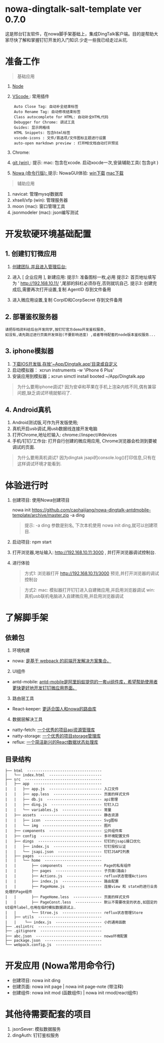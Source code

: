 # nowa-dingtalk-salt-template ver 0.7.0
  这是邢台钉友软件，在nowa脚手架基础上，集成DingTalk客户端。目的是帮助大家尽快了解和掌握钉钉开发的入门知识.少走一些我已经走过从坑.

# 准备工作

> 基础应用

1. [ Node ]( https://nodejs.org/en/ )

2. [ VScode ]( https://code.visualstudio.com/ ): 常用插件
```
    Auto Close Tag: 自动补全结束标签
    Auto Rename Tag: 自动修改结束标签
    Class autocomplete for HTML: 自动补全HTML代码
    Debugger for Chrome: 调试工具
    Guides: 显示网格线
    HTML Snippets: 包含html标签
    vscode-icons : 文件/首选项/文件图标主题进行设置
    auto-open markdown preview : 打开MD文档自动打开预览
```
3. Chrome:

4. [ git (win) ](https://git-scm.com/) :
    提示: mac: 包含在xcode. 启动xocde一次,安装辅助工具( 包含git )

5. [ Nowa (命令行版): ]( https://nowa-webpack.github.io/docs/an_zhuang.html )
    提示: NowaGUI体验: [win下载](http://lab.onbing.com/nowa-gui.exe)   [mac下载](http://lab.onbing.com/nowa-gui.dmg)


> 辅助应用

1. navicat: 管理mysql数据库
2. xhsell/xfp (win): 管理服务器
3. moon (mac): 窗口管理工具
4. jsonmodeler (mac): json编写测试


# 开发软硬环境基础配置

## 1. 创建钉钉微应用
1. [ 创建团队,并且进入管理后台: ]( https://oa.dingtalk.com/?spm=a3140.7858860.2231602.8.TS6zcN#/login )

2. 进入 [ 企业应用 ], 新建应用:
   提示1: 准备图标一枚,必用
   提示2: 首页地址填写为 ' http://192.168.10.11/ ',尾部的斜杠必须存在,否则就坑自己.
   提示3: 创建完成后,需要再次打开设置,复制 AgentID 存到文件备用

3. 进入微应用设置,复制 CorpID和CorpSecret 存到文件备用

## 2. 部署鉴权服务器
    请把存档资料给后台开发同学,按钉钉官方demo开发鉴权服务,
    如没有,请先跳过进行页面开发体验(不要影响进度) ,或者等待配套的node版本鉴权服务...

## 3. iphone模拟器
1. [ 下载IOS开发版,存放'~App/Dingtalk.app'目录或自定义 ]( https://open-doc.dingtalk.com/docs/doc.htm?spm=a219a.7629140.0.0.CIcf6a&treeId=171&articleId=104908&docType=1)
2. 启动模拟器： xcrun instruments -w 'iPhone 6 Plus'
3. 安装应用到模拟器；xcrun simctl install booted ~/App/Dingtalk.app
> 为什么要用iphone调试? 因为安卓和苹果在手机上渲染内核不同,偶有兼容问题,缺乏调试环境就郁闷了.

## 4. Android真机
1. Android测试版,可作为开发版使用;
2. 真机开启usb调试,用usb数据线连接开发电脑
3. 打开Chrome,地址栏输入: chrome://inspect/#devices
4. 手机/钉钉/工作台: 打开自行创建的微应用应用, Chrome浏览器会检测到要被调试的页面.
> 为什么要用真机调试? 因为dingtak jsapi的console.log()打印信息,只有在这样调试环境才能看到.


# 体验进行时

1. 创建项目: 使用Nowa创建项目

    nowa init https://github.com/caohaijiang/nowa-dingtalk-antdmobile-template/archive/master.zip -a ding

    >   提示: -a ding 参数是别名, 下次本机使用 nowa init ding,就可以创建项目.

2. 启动项目: npm start
3. 打开浏览器,地址输入: http://192.168.10.11:3000 , 并打开浏览器调试控制台.
4. 进行体验

    > 方式1: 浏览器打开 http://192.168.10.11/3000 预览,并打开浏览器的调试控制台

    > 方式2:
        mac: 模拟器打开钉钉进入自建微应用,并启用浏览器调试
        win: 真机usb联机电脑进入自建微应用,并启用浏览器调试

# 了解脚手架

## 依赖包

1. 环境构建
* nowa: [是基于 webpack 的前端开发解决方案集合。](http://nowa-webpack.github.io/docs/)

2. UI组件
* antd-mobile: [antd-mobile是阿里蚂蚁提供的一套ui组件库，希望帮助使用者更快更好地开发钉钉微应用界面。](https://mobile.ant.design/)

3. 路由层工具
* React-keeper: [更适合国人和nowa的路由库](https://github.com/Jias/natty-fetch)

4. 数据层解决工具
* natty-fetch: [一个优秀的项目api资源管理库](https://github.com/Jias/natty-fetch)
* natty-storage: [一个优秀的项目storage管理库](https://github.com/Jias/natty-storage)
* reflux:  [一个简洁新兴的React数据状态处理库](https://github.com/refluxjs)
       
## 目录结构
```
├── html  ----------------------------------
|   └── index.html  ------------------------
├── src  -----------------------------------
|   ├── app  -------------------------------
|   |   ├── app.js  ------------------------ 入口文件
|   |   ├── app.less  ---------------------- 页面的样式文件
|   |   ├── db.js  ------------------------- api管理
|   |   ├── ding.js  ----------------------- 钉钉入口
|   |   └── variables.js  ------------------ 常量
|   ├── assets  ---------------------------- 静态资源
|   |   ├── icon  -------------------------- Svg图标
|   |   └── img  --------------------------- 图片
|   ├── components  ------------------------ 公共组件库
|   ├── config  ---------------------------- 多环境配置文件
|   ├── dings  ----------------------------- 钉钉的jsapi接口优化
|   |   ├── index.js  ---------------------- 钉钉授权认证
|   |   └── jsapi.json  -------------------- 钉钉JSAPI列表
|   ├── pages  -----------------------------
|   |   └── home  --------------------------
|   |       ├── components  ---------------- Page的私有组件
|   |       ├── pages  --------------------- 子页面(路由)
|   |       ├── Actions.js  ---------------- reflux状态管理Actions
|   |       ├── index.js  ------------------ 路由配置
|   |       ├── PageHome.js  --------------- 连接view 和 state的进行业务处理的Page组件
|   |       ├── PageHome.less  ------------- 页面的样式文件
|   |       ├── PageConst.less  ------------ 默认不需要改变的状态,如固定的UI组件label,也用在临时模拟数据调试上.
|   |       └── Stroe.js  ------------------ reflux状态管理Store
|   ├── utils  -----------------------------
|   |    └── index.js  --------------------- 小的通用函数
├── .eslintrc  -----------------------------
├── .gitignore  ----------------------------
├── abc.json  ------------------------------ nowa环境配置
├── package.json  --------------------------
└── webpack.config.js  ---------------------

```


# 开发应用 (Nowa常用命令行)

* 创建项目: nowa init ding
* 创建页面: nowa init page | nowa init page-note (带注释)
* 创建组件: nowa init mod (函数组件) | nowa init rmod(react组件)

# 其他待需要配套的项目
1. jsonSever: 模拟数据服务
2. dingAuth: 钉钉鉴权服务





